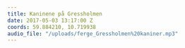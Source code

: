```yaml
---
title: Kaninene på Gressholmen
date: 2017-05-03 13:17:00 Z
coords: 59.884210, 10.719938
audio_file: "/uploads/ferge_Gressholmen%20kaniner.mp3"
---
```



